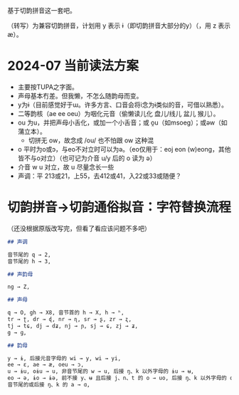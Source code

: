 基于切韵拼音这一套吧。

（转写）为兼容切韵拼音，计划用 y 表示 ɨ（即切韵拼音大部分的y）（，用 z 表示 æ）。

# 2024-07 当前读法方案

- 主要按TUPA之字面。
- 声母基本冇差。但我懒，不怎么随韵母而变。
- y为ɨ（目前感觉好于ɯ。许多方言、口音会将i念为ɨ类似的音，可借以熟悉）。
- 二等韵核（ae ee oeu）为咽化元音（偷懒读儿化 盘儿/线儿 盆儿 猴儿）。
- ou 为u，并把声母小舌化，或加一个小舌音；或 o̯u（如msoeg）；或əw（如蒲立本）。
    - 切拼无 ow，故念成 /ou/ 也不怕跟 ow 这种混
- o 平时为o或ɔ，与eo不对立时可以为ə。（eo仅用于：eoj eon (w)eong，其他皆不与o对立）（也可记为介音 u/y 后的 o 读为 ə）
- 介音 w u 对立，故 u 尽量念长一些
- 声调：平 213或21，上55，去412或41，入22或33或随便？

# 切韵拼音→切韵通俗拟音：字符替换流程

（还没根据原版改写完，但看了看应该问题不多吧）

```markdown
## 声调

音节尾的 q → 2,
音节尾的 h → 3,

## 声韵母

ng → Z,

## 声母

q → O, gh → X8, 音节首的 h → X, h → ʰ,
tr → ʈ, dr → ɖ, nr → ɳ, sr → ʂ, zr → ʐ,
tj → tɕ, dj → dʑ, nj → ɲ, sj → ɕ, zj → ʑ,
g → ɡ,

## 韵母

y → ɨ, 后接元音字母的 wi → y, wi → yi,
ee → ɛ, ae → æ, oeu → ɔ,
u → ɨu, oɨu → u, 非音节尾的 w → u, 后接 ŋ、k 以外字母的 ɨu → ʉ,
eo → ə, ɨo → ɨə, 前不接 y、ʉ 且后接 j、n、t 的 o → uo, 后接 ŋ、k 以外字母的 o → ə,
音节尾的或后接 ŋ、k 的 a → ɑ,
```

